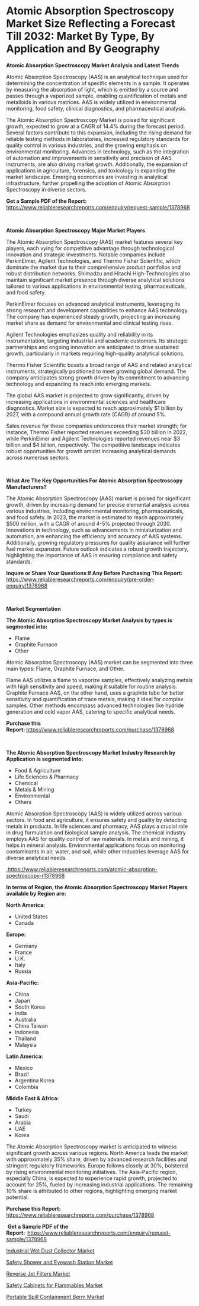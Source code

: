 <p><h1>Atomic Absorption Spectroscopy Market Size Reflecting a Forecast Till 2032: Market By Type, By Application and By Geography</h1></p><p><strong>Atomic Absorption Spectroscopy Market Analysis and Latest Trends</strong></p>
<p><p>Atomic Absorption Spectroscopy (AAS) is an analytical technique used for determining the concentration of specific elements in a sample. It operates by measuring the absorption of light, which is emitted by a source and passes through a vaporized sample, enabling quantification of metals and metalloids in various matrices. AAS is widely utilized in environmental monitoring, food safety, clinical diagnostics, and pharmaceutical analysis.</p><p>The Atomic Absorption Spectroscopy Market is poised for significant growth, expected to grow at a CAGR of 14.4% during the forecast period. Several factors contribute to this expansion, including the rising demand for reliable testing methods in laboratories, increased regulatory standards for quality control in various industries, and the growing emphasis on environmental monitoring. Advances in technology, such as the integration of automation and improvements in sensitivity and precision of AAS instruments, are also driving market growth. Additionally, the expansion of applications in agriculture, forensics, and toxicology is expanding the market landscape. Emerging economies are investing in analytical infrastructure, further propelling the adoption of Atomic Absorption Spectroscopy in diverse sectors.</p></p>
<p><strong>Get a Sample PDF of the Report:&nbsp;</strong> <a href="https://www.reliableresearchreports.com/enquiry/request-sample/1378968?utm_campaign=8&utm_medium=2&utm_source=Github&utm_content=ia&utm_term=11042025&utm_id=atomic-absorption-spectroscopy">https://www.reliableresearchreports.com/enquiry/request-sample/1378968</a></p>
<p>&nbsp;</p>
<p><strong>Atomic Absorption Spectroscopy Major Market Players</strong></p>
<p><p>The Atomic Absorption Spectroscopy (AAS) market features several key players, each vying for competitive advantage through technological innovation and strategic investments. Notable companies include PerkinElmer, Agilent Technologies, and Thermo Fisher Scientific, which dominate the market due to their comprehensive product portfolios and robust distribution networks. Shimadzu and Hitachi High-Technologies also maintain significant market presence through diverse analytical solutions tailored to various applications in environmental testing, pharmaceuticals, and food safety.</p><p>PerkinElmer focuses on advanced analytical instruments, leveraging its strong research and development capabilities to enhance AAS technology. The company has experienced steady growth, projecting an increasing market share as demand for environmental and clinical testing rises.</p><p>Agilent Technologies emphasizes quality and reliability in its instrumentation, targeting industrial and academic customers. Its strategic partnerships and ongoing innovation are anticipated to drive sustained growth, particularly in markets requiring high-quality analytical solutions.</p><p>Thermo Fisher Scientific boasts a broad range of AAS and related analytical instruments, strategically positioned to meet growing global demand. The company anticipates strong growth driven by its commitment to advancing technology and expanding its reach into emerging markets.</p><p>The global AAS market is projected to grow significantly, driven by increasing applications in environmental sciences and healthcare diagnostics. Market size is expected to reach approximately $1 billion by 2027, with a compound annual growth rate (CAGR) of around 5%.</p><p>Sales revenue for these companies underscores their market strength; for instance, Thermo Fisher reported revenues exceeding $30 billion in 2022, while PerkinElmer and Agilent Technologies reported revenues near $3 billion and $4 billion, respectively. The competitive landscape indicates robust opportunities for growth amidst increasing analytical demands across numerous sectors.</p></p>
<p>&nbsp;</p>
<p><strong>What Are The Key Opportunities For Atomic Absorption Spectroscopy Manufacturers?</strong></p>
<p><p>The Atomic Absorption Spectroscopy (AAS) market is poised for significant growth, driven by increasing demand for precise elemental analysis across various industries, including environmental monitoring, pharmaceuticals, and food safety. In 2023, the market is estimated to reach approximately $500 million, with a CAGR of around 4-5% projected through 2030. Innovations in technology, such as advancements in miniaturization and automation, are enhancing the efficiency and accuracy of AAS systems. Additionally, growing regulatory pressures for quality assurance will further fuel market expansion. Future outlook indicates a robust growth trajectory, highlighting the importance of AAS in ensuring compliance and safety standards.</p></p>
<p><strong>Inquire or Share Your Questions If Any Before Purchasing This Report:</strong> <a href="https://www.reliableresearchreports.com/enquiry/pre-order-enquiry/1378968?utm_campaign=8&utm_medium=2&utm_source=Github&utm_content=ia&utm_term=11042025&utm_id=atomic-absorption-spectroscopy">https://www.reliableresearchreports.com/enquiry/pre-order-enquiry/1378968</a></p>
<p>&nbsp;</p>
<p><strong>Market Segmentation</strong></p>
<p><strong>The Atomic Absorption Spectroscopy Market Analysis by types is segmented into:</strong></p>
<p><ul><li>Flame</li><li>Graphite Furnace</li><li>Other</li></ul></p>
<p><p>Atomic Absorption Spectroscopy (AAS) market can be segmented into three main types: Flame, Graphite Furnace, and Other. </p><p>Flame AAS utilizes a flame to vaporize samples, effectively analyzing metals with high sensitivity and speed, making it suitable for routine analysis. Graphite Furnace AAS, on the other hand, uses a graphite tube for better sensitivity and quantification of trace metals, making it ideal for complex samples. Other methods encompass advanced technologies like hydride generation and cold vapor AAS, catering to specific analytical needs.</p></p>
<p><strong>Purchase this Report:&nbsp;</strong><a href="https://www.reliableresearchreports.com/purchase/1378968?utm_campaign=8&utm_medium=2&utm_source=Github&utm_content=ia&utm_term=11042025&utm_id=atomic-absorption-spectroscopy">https://www.reliableresearchreports.com/purchase/1378968</a></p>
<p>&nbsp;</p>
<p><strong>The Atomic Absorption Spectroscopy Market Industry Research by Application is segmented into:</strong></p>
<p><ul><li>Food & Agriculture</li><li>Life Sciences & Pharmacy</li><li>Chemical</li><li>Metals & Mining</li><li>Environmental</li><li>Others</li></ul></p>
<p><p>Atomic Absorption Spectroscopy (AAS) is widely utilized across various sectors. In food and agriculture, it ensures safety and quality by detecting metals in products. In life sciences and pharmacy, AAS plays a crucial role in drug formulation and biological sample analysis. The chemical industry employs AAS for quality control of raw materials. In metals and mining, it helps in mineral analysis. Environmental applications focus on monitoring contaminants in air, water, and soil, while other industries leverage AAS for diverse analytical needs.</p></p>
<p><a href="https://www.reliableresearchreports.com/atomic-absorption-spectroscopy-r1378968?utm_campaign=8&utm_medium=2&utm_source=Github&utm_content=ia&utm_term=11042025&utm_id=atomic-absorption-spectroscopy">&nbsp;https://www.reliableresearchreports.com/atomic-absorption-spectroscopy-r1378968</a></p>
<p><strong>In terms of Region, the Atomic Absorption Spectroscopy Market Players available by Region are:</strong></p>
<p>
    <p> <strong> North America: </strong>
        <ul>
            <li>United States</li>
            <li>Canada</li>
        </ul>
        </p> 
    <p> <strong> Europe: </strong>
        <ul>
            <li>Germany</li>
            <li>France</li>
            <li>U.K.</li>
            <li>Italy</li>
            <li>Russia</li>
        </ul>
        </p> 
    <p> <strong> Asia-Pacific: </strong>
        <ul>
            <li>China</li>
            <li>Japan</li>
            <li>South Korea</li>
            <li>India</li>
            <li>Australia</li>
            <li>China Taiwan</li>
            <li>Indonesia</li>
            <li>Thailand</li>
            <li>Malaysia</li>
        </ul>
        </p> 
    <p> <strong> Latin America: </strong>
        <ul>
            <li>Mexico</li>
            <li>Brazil</li>
            <li>Argentina Korea</li>
            <li>Colombia</li>
        </ul>
        </p> 
    <p> <strong> Middle East & Africa: </strong>
        <ul>
            <li>Turkey</li>
            <li>Saudi</li>
            <li>Arabia</li>
            <li>UAE</li>
            <li>Korea</li>
        </ul>
    </p>
    </p>
<p><p>The Atomic Absorption Spectroscopy market is anticipated to witness significant growth across various regions. North America leads the market with approximately 35% share, driven by advanced research facilities and stringent regulatory frameworks. Europe follows closely at 30%, bolstered by rising environmental monitoring initiatives. The Asia-Pacific region, especially China, is expected to experience rapid growth, projected to account for 25%, fueled by increasing industrial applications. The remaining 10% share is attributed to other regions, highlighting emerging market potential.</p></p>
<p><strong>Purchase this Report: </strong><a href="https://www.reliableresearchreports.com/purchase/1378968?utm_campaign=8&utm_medium=2&utm_source=Github&utm_content=ia&utm_term=11042025&utm_id=atomic-absorption-spectroscopy">https://www.reliableresearchreports.com/purchase/1378968</a></p>
<p>&nbsp;<strong>Get a Sample PDF of the Report:&nbsp;&nbsp;</strong><a href="https://www.reliableresearchreports.com/enquiry/request-sample/1378968?utm_campaign=8&utm_medium=2&utm_source=Github&utm_content=ia&utm_term=11042025&utm_id=atomic-absorption-spectroscopy">https://www.reliableresearchreports.com/enquiry/request-sample/1378968</a></p>
<p><strong></strong></p>
<p><p><a href="https://github.com/kathiestrine5ty/Market-Research-Report-List-2/blob/main/industrial-wet-dust-collector-market.md?utm_campaign=8&utm_medium=2&utm_source=Github&utm_content=ia&utm_term=11042025&utm_id=atomic-absorption-spectroscopy">Industrial Wet Dust Collector Market</a></p><p><a href="https://github.com/prosalinda88/Market-Research-Report-List-7/blob/main/safety-shower-and-eyewash-station-market.md?utm_campaign=8&utm_medium=2&utm_source=Github&utm_content=ia&utm_term=11042025&utm_id=atomic-absorption-spectroscopy">Safety Shower and Eyewash Station Market</a></p><p><a href="https://github.com/mayabungard8092/Market-Research-Report-List-1/blob/main/reverse-jet-filters-market.md?utm_campaign=8&utm_medium=2&utm_source=Github&utm_content=ia&utm_term=11042025&utm_id=atomic-absorption-spectroscopy">Reverse Jet Filters Market</a></p><p><a href="https://github.com/NarcisoFerry/Market-Research-Report-List-2/blob/main/safety-cabinets-for-flammables-market.md?utm_campaign=8&utm_medium=2&utm_source=Github&utm_content=ia&utm_term=11042025&utm_id=atomic-absorption-spectroscopy">Safety Cabinets for Flammables Market</a></p><p><a href="https://github.com/globismark/Market-Research-Report-List-6/blob/main/portable-spill-containment-berm-market.md?utm_campaign=8&utm_medium=2&utm_source=Github&utm_content=ia&utm_term=11042025&utm_id=atomic-absorption-spectroscopy">Portable Spill Containment Berm Market</a></p></p>